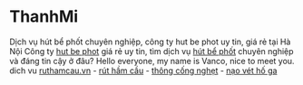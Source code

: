 # ThanhMi
Dịch vụ hút bể phốt chuyên nghiệp, công ty hut be phot uy tin, giá rẻ tại Hà Nội
Công ty <a href="https://ruthamcau.vn">hut be phot</a> giá rẻ uy tin, tìm dịch vụ <a href="https://ruthamcau.vn">hút bể phốt</a> chuyên nghiệp và đáng tin cậy ở đâu? 
Hello everyone, my name is Vanco, nice to meet you.
dich vu <a href="https://ruthamcau.vn">ruthamcau.vn</a> - <a href="https://ruthamcau.vn/rut-ham-cau-tai-tphcm.html">rút hầm cầu</a> - <a href="https://ruthamcau.vn/thong-cong-nghet-tai-tphcm.html">thông cống nghẹt</a> - <a href="https://ruthamcau.vn/nao-vet-ho-ga-tai-tphcm.html">nạo vét hố ga</a>
